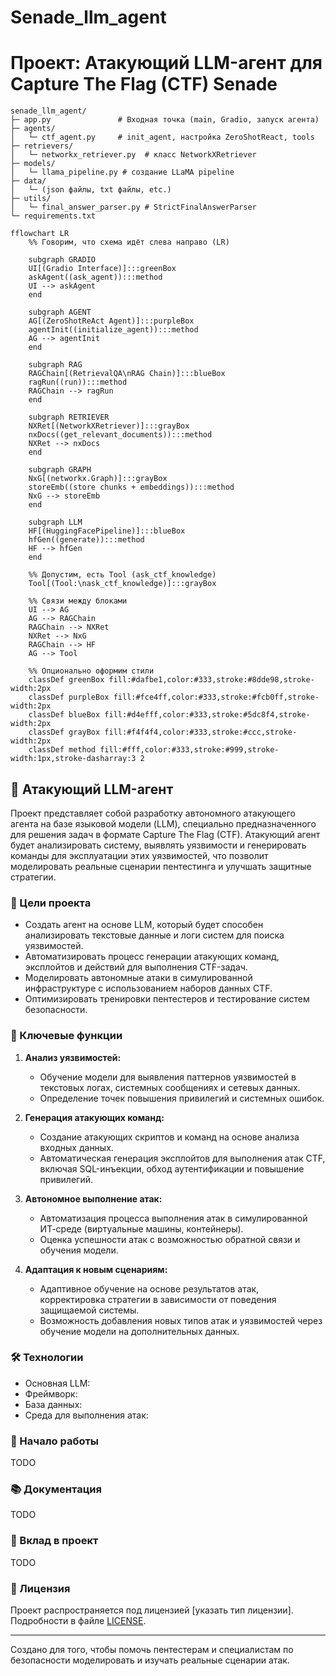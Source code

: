 # Senade_llm_agent

# Проект: Атакующий LLM-агент для Capture The Flag (CTF) Senade
```
senade_llm_agent/
├─ app.py               # Входная точка (main, Gradio, запуск агента)
├─ agents/
│   └─ ctf_agent.py     # init_agent, настройка ZeroShotReact, tools
├─ retrievers/
│   └─ networkx_retriever.py  # класс NetworkXRetriever
├─ models/
│   └─ llama_pipeline.py # создание LLaMA pipeline
├─ data/
│   └─ (json файлы, txt файлы, etc.)
├─ utils/
│   └─ final_answer_parser.py # StrictFinalAnswerParser
└─ requirements.txt
```
```mermaid
fflowchart LR
    %% Говорим, что схема идёт слева направо (LR)
    
    subgraph GRADIO
    UI[(Gradio Interface)]:::greenBox
    askAgent((ask_agent)):::method
    UI --> askAgent
    end

    subgraph AGENT
    AG[(ZeroShotReAct Agent)]:::purpleBox
    agentInit((initialize_agent)):::method
    AG --> agentInit
    end

    subgraph RAG
    RAGChain[(RetrievalQA\nRAG Chain)]:::blueBox
    ragRun((run)):::method
    RAGChain --> ragRun
    end

    subgraph RETRIEVER
    NXRet[(NetworkXRetriever)]:::grayBox
    nxDocs((get_relevant_documents)):::method
    NXRet --> nxDocs
    end

    subgraph GRAPH
    NxG[(networkx.Graph)]:::grayBox
    storeEmb((store chunks + embeddings)):::method
    NxG --> storeEmb
    end

    subgraph LLM
    HF[(HuggingFacePipeline)]:::blueBox
    hfGen((generate)):::method
    HF --> hfGen
    end

    %% Допустим, есть Tool (ask_ctf_knowledge)
    Tool[(Tool:\nask_ctf_knowledge)]:::grayBox

    %% Связи между блоками
    UI --> AG
    AG --> RAGChain
    RAGChain --> NXRet
    NXRet --> NxG
    RAGChain --> HF
    AG --> Tool

    %% Опционально оформим стили
    classDef greenBox fill:#dafbe1,color:#333,stroke:#8dde98,stroke-width:2px
    classDef purpleBox fill:#fce4ff,color:#333,stroke:#fcb0ff,stroke-width:2px
    classDef blueBox fill:#d4efff,color:#333,stroke:#5dc8f4,stroke-width:2px
    classDef grayBox fill:#f4f4f4,color:#333,stroke:#ccc,stroke-width:2px
    classDef method fill:#fff,color:#333,stroke:#999,stroke-width:1px,stroke-dasharray:3 2

```


## 🧠 Атакующий LLM-агент

Проект представляет собой разработку автономного атакующего агента на базе языковой модели (LLM), специально предназначенного для решения задач в формате Capture The Flag (CTF). Атакующий агент будет анализировать систему, выявлять уязвимости и генерировать команды для эксплуатации этих уязвимостей, что позволит моделировать реальные сценарии пентестинга и улучшать защитные стратегии.

### 🎯 Цели проекта

- Создать агент на основе LLM, который будет способен анализировать текстовые данные и логи систем для поиска уязвимостей.
- Автоматизировать процесс генерации атакующих команд, эксплойтов и действий для выполнения CTF-задач.
- Моделировать автономные атаки в симулированной инфраструктуре с использованием наборов данных CTF.
- Оптимизировать тренировки пентестеров и тестирование систем безопасности.

### 🔑 Ключевые функции

1. **Анализ уязвимостей:**
   - Обучение модели для выявления паттернов уязвимостей в текстовых логах, системных сообщениях и сетевых данных.
   - Определение точек повышения привилегий и системных ошибок.

2. **Генерация атакующих команд:**
   - Создание атакующих скриптов и команд на основе анализа входных данных.
   - Автоматическая генерация эксплойтов для выполнения атак CTF, включая SQL-инъекции, обход аутентификации и повышение привилегий.

3. **Автономное выполнение атак:**
   - Автоматизация процесса выполнения атак в симулированной ИТ-среде (виртуальные машины, контейнеры).
   - Оценка успешности атак с возможностью обратной связи и обучения модели.

4. **Адаптация к новым сценариям:**
   - Адаптивное обучение на основе результатов атак, корректировка стратегии в зависимости от поведения защищаемой системы.
   - Возможность добавления новых типов атак и уязвимостей через обучение модели на дополнительных данных.

### 🛠 Технологии

- Основная LLM: 
- Фреймворк: 
- База данных: 
- Среда для выполнения атак: 

### 🚀 Начало работы

TODO

### 📚 Документация

TODO

### 🤝 Вклад в проект
TODO

### 📄 Лицензия

Проект распространяется под лицензией [указать тип лицензии]. Подробности в файле [LICENSE](link-to-license-file).



---

Создано для того, чтобы помочь пентестерам и специалистам по безопасности моделировать и изучать реальные сценарии атак.
